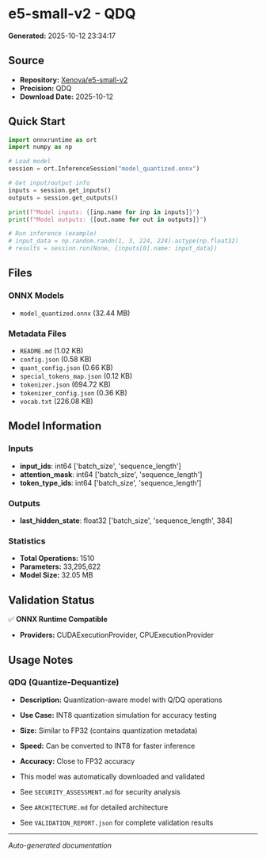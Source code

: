 # e5-small-v2 - QDQ

**Generated:** 2025-10-12 23:34:17

## Source

- **Repository:** [Xenova/e5-small-v2](https://huggingface.co/Xenova/e5-small-v2)
- **Precision:** QDQ
- **Download Date:** 2025-10-12

## Quick Start

```python
import onnxruntime as ort
import numpy as np

# Load model
session = ort.InferenceSession("model_quantized.onnx")

# Get input/output info
inputs = session.get_inputs()
outputs = session.get_outputs()

print(f"Model inputs: {[inp.name for inp in inputs]}")
print(f"Model outputs: {[out.name for out in outputs]}")

# Run inference (example)
# input_data = np.random.randn(1, 3, 224, 224).astype(np.float32)
# results = session.run(None, {inputs[0].name: input_data})
```

## Files

### ONNX Models

- `model_quantized.onnx` (32.44 MB)

### Metadata Files

- `README.md` (1.02 KB)
- `config.json` (0.58 KB)
- `quant_config.json` (0.66 KB)
- `special_tokens_map.json` (0.12 KB)
- `tokenizer.json` (694.72 KB)
- `tokenizer_config.json` (0.36 KB)
- `vocab.txt` (226.08 KB)

## Model Information

### Inputs

- **input_ids**: int64 ['batch_size', 'sequence_length']
- **attention_mask**: int64 ['batch_size', 'sequence_length']
- **token_type_ids**: int64 ['batch_size', 'sequence_length']

### Outputs

- **last_hidden_state**: float32 ['batch_size', 'sequence_length', 384]

### Statistics

- **Total Operations:** 1510
- **Parameters:** 33,295,622
- **Model Size:** 32.05 MB

## Validation Status

✅ **ONNX Runtime Compatible**

- **Providers:** CUDAExecutionProvider, CPUExecutionProvider

## Usage Notes


### QDQ (Quantize-Dequantize)
- **Description:** Quantization-aware model with Q/DQ operations
- **Use Case:** INT8 quantization simulation for accuracy testing
- **Size:** Similar to FP32 (contains quantization metadata)
- **Speed:** Can be converted to INT8 for faster inference
- **Accuracy:** Close to FP32 accuracy

- This model was automatically downloaded and validated
- See `SECURITY_ASSESSMENT.md` for security analysis
- See `ARCHITECTURE.md` for detailed architecture
- See `VALIDATION_REPORT.json` for complete validation results

---

*Auto-generated documentation*
